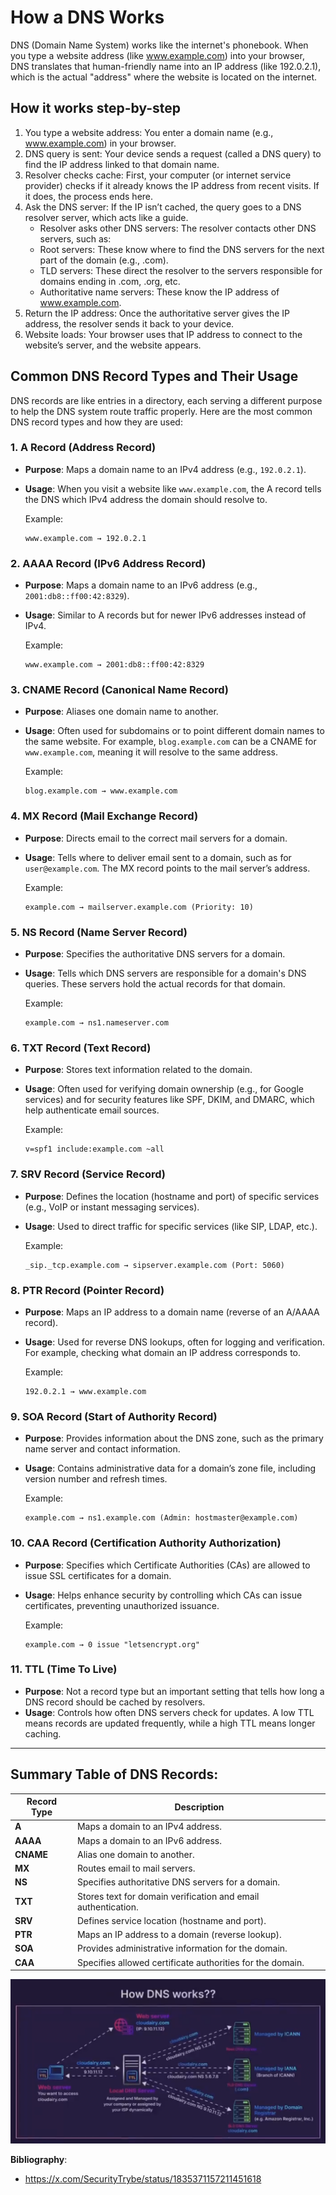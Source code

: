 # How a DNS Works

DNS (Domain Name System) works like the internet's phonebook. When you type a website address (like www.example.com) into your browser, DNS translates that human-friendly name into an IP address (like 192.0.2.1), which is the actual "address" where the website is located on the internet.

## How it works step-by-step

1. You type a website address: You enter a domain name (e.g., www.example.com) in your browser.
2. DNS query is sent: Your device sends a request (called a DNS query) to find the IP address linked to that domain name.
3. Resolver checks cache: First, your computer (or internet service provider) checks if it already knows the IP address from recent visits. If it does, the process ends here.
4. Ask the DNS server: If the IP isn’t cached, the query goes to a DNS resolver server, which acts like a guide.
   - Resolver asks other DNS servers: The resolver contacts other DNS servers, such as:
   - Root servers: These know where to find the DNS servers for the next part of the domain (e.g., .com).
   - TLD servers: These direct the resolver to the servers responsible for domains ending in .com, .org, etc.
   - Authoritative name servers: These know the IP address of www.example.com.
6. Return the IP address: Once the authoritative server gives the IP address, the resolver sends it back to your device.
7. Website loads: Your browser uses that IP address to connect to the website’s server, and the website appears.

## Common DNS Record Types and Their Usage

DNS records are like entries in a directory, each serving a different purpose to help the DNS system route traffic properly. Here are the most common DNS record types and how they are used:

### 1. **A Record (Address Record)**
- **Purpose**: Maps a domain name to an IPv4 address (e.g., `192.0.2.1`).
- **Usage**: When you visit a website like `www.example.com`, the A record tells the DNS which IPv4 address the domain should resolve to.

    Example:
    ```
    www.example.com → 192.0.2.1
    ```

### 2. **AAAA Record (IPv6 Address Record)**
- **Purpose**: Maps a domain name to an IPv6 address (e.g., `2001:db8::ff00:42:8329`).
- **Usage**: Similar to A records but for newer IPv6 addresses instead of IPv4.

    Example:
    ```
    www.example.com → 2001:db8::ff00:42:8329
    ```

### 3. **CNAME Record (Canonical Name Record)**
- **Purpose**: Aliases one domain name to another.
- **Usage**: Often used for subdomains or to point different domain names to the same website. For example, `blog.example.com` can be a CNAME for `www.example.com`, meaning it will resolve to the same address.

    Example:
    ```
    blog.example.com → www.example.com
    ```

### 4. **MX Record (Mail Exchange Record)**
- **Purpose**: Directs email to the correct mail servers for a domain.
- **Usage**: Tells where to deliver email sent to a domain, such as for `user@example.com`. The MX record points to the mail server’s address.

    Example:
    ```
    example.com → mailserver.example.com (Priority: 10)
    ```

### 5. **NS Record (Name Server Record)**
- **Purpose**: Specifies the authoritative DNS servers for a domain.
- **Usage**: Tells which DNS servers are responsible for a domain's DNS queries. These servers hold the actual records for that domain.

    Example:
    ```
    example.com → ns1.nameserver.com
    ```

### 6. **TXT Record (Text Record)**
- **Purpose**: Stores text information related to the domain.
- **Usage**: Often used for verifying domain ownership (e.g., for Google services) and for security features like SPF, DKIM, and DMARC, which help authenticate email sources.

    Example:
    ```
    v=spf1 include:example.com ~all
    ```

### 7. **SRV Record (Service Record)**
- **Purpose**: Defines the location (hostname and port) of specific services (e.g., VoIP or instant messaging services).
- **Usage**: Used to direct traffic for specific services (like SIP, LDAP, etc.).

    Example:
    ```
    _sip._tcp.example.com → sipserver.example.com (Port: 5060)
    ```

### 8. **PTR Record (Pointer Record)**
- **Purpose**: Maps an IP address to a domain name (reverse of an A/AAAA record).
- **Usage**: Used for reverse DNS lookups, often for logging and verification. For example, checking what domain an IP address corresponds to.

    Example:
    ```
    192.0.2.1 → www.example.com
    ```

### 9. **SOA Record (Start of Authority Record)**
- **Purpose**: Provides information about the DNS zone, such as the primary name server and contact information.
- **Usage**: Contains administrative data for a domain’s zone file, including version number and refresh times.

    Example:
    ```
    example.com → ns1.example.com (Admin: hostmaster@example.com)
    ```

### 10. **CAA Record (Certification Authority Authorization)**
- **Purpose**: Specifies which Certificate Authorities (CAs) are allowed to issue SSL certificates for a domain.
- **Usage**: Helps enhance security by controlling which CAs can issue certificates, preventing unauthorized issuance.

    Example:
    ```
    example.com → 0 issue "letsencrypt.org"
    ```

### 11. **TTL (Time To Live)**
- **Purpose**: Not a record type but an important setting that tells how long a DNS record should be cached by resolvers.
- **Usage**: Controls how often DNS servers check for updates. A low TTL means records are updated frequently, while a high TTL means longer caching.

---

## Summary Table of DNS Records:

| **Record Type** | **Description**                                               |
| --------------- | ------------------------------------------------------------- |
| **A**           | Maps a domain to an IPv4 address.                             |
| **AAAA**        | Maps a domain to an IPv6 address.                             |
| **CNAME**       | Alias one domain to another.                                  |
| **MX**          | Routes email to mail servers.                                 |
| **NS**          | Specifies authoritative DNS servers for a domain.             |
| **TXT**         | Stores text for domain verification and email authentication. |
| **SRV**         | Defines service location (hostname and port).                 |
| **PTR**         | Maps an IP address to a domain (reverse lookup).              |
| **SOA**         | Provides administrative information for the domain.           |
| **CAA**         | Specifies allowed certificate authorities for the domain.     |

<p aling="center">
  <img src="./files/dns/how-dns-works.png" alt="How DNS Works" />
</p>

**Bibliography**:
- https://x.com/SecurityTrybe/status/1835371157211451618